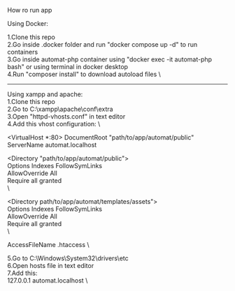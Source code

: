 How ro run app

Using Docker:

1.Clone this repo \
2.Go inside .docker folder and run "docker compose up -d" to run containers \
3.Go inside automat-php container using "docker exec -it automat-php bash" or using terminal in docker desktop \
4.Run "composer install" to download autoload files \

---------------------------------------------------------------------------------------------------------

Using xampp and apache: \
1.Clone this repo \
2.Go to C:\xampp\apache\conf\extra \
3.Open "httpd-vhosts.conf" in text editor \
4.Add this vhost configuration: \

<VirtualHost *:80>
   DocumentRoot "path/to/app/automat/public"
   ServerName automat.localhost

   <Directory "path/to/app/automat/public">  \
      Options Indexes FollowSymLinks \
       AllowOverride All \
        Require all granted \
     </Directory> \
 
   <Directory path/to/app/automat/templates/assets"> \
         Options Indexes FollowSymLinks \
         AllowOverride All \
         Require all granted \
     </Directory> \
 
   AccessFileName .htaccess
 </VirtualHost> \

5.Go to C:\Windows\System32\drivers\etc \
6.Open hosts file in text editor \
7.Add this: \
127.0.0.1       automat.localhost \

